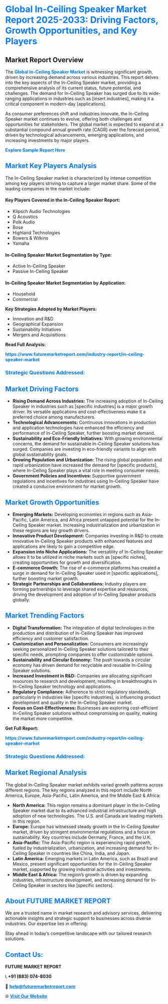 <h1 style="color: #007BFF;">Global In-Ceiling Speaker Market Report 2025-2033: Driving Factors, Growth Opportunities, and Key Players</h1>

<section id="overview">
<h2>Market Report Overview</h2>
<p>The <a href="https://www.futuremarketreport.com/industry-report/in-ceiling-speaker-market" style="color: #007BFF; text-decoration: none;"><strong>Global In-Ceiling Speaker Market</strong></a> is witnessing significant growth, driven by increasing demand across various industries. This report delves into the key aspects of the In-Ceiling Speaker market, providing a comprehensive analysis of its current status, future potential, and challenges. The demand for In-Ceiling Speaker has surged due to its wide-ranging applications in industries such as [insert industries], making it a critical component in modern-day [applications].</p>
<p>As consumer preferences shift and industries innovate, the In-Ceiling Speaker market continues to evolve, offering both challenges and opportunities for stakeholders. The global market is expected to expand at a substantial compound annual growth rate (CAGR) over the forecast period, driven by technological advancements, emerging applications, and increasing investments by major players.</p>
</section>

<section id="overview">
<p><a href="https://www.futuremarketreport.com/request-sample/reportId=115550" style="color: #007BFF; text-decoration: none;"><strong>Explore Sample Report Here</strong></a></p>
</section>

<section id="key-players">
<h2 style="color: #007BFF;">Market Key Players Analysis</h2>
<p>The In-Ceiling Speaker market is characterized by intense competition among key players striving to capture a larger market share. Some of the leading companies in the market include:</p>
<h4>Key Players Covered in the In-Ceiling Speaker Report:</h4>
<ul><li>Klipsch Audio Technologies</li><li>Q Acoustics</li><li>Polk Audio</li><li>Bose</li><li>Highland Technologies</li><li>Bowers &amp; Wilkins</li><li>Yamaha</li></ul>
<h4>In-Ceiling Speaker Market Segmentation by Type:</h4>
<ul><li>Active In-Ceiling Speaker</li><li>Passive In-Ceiling Speaker</li></ul>

<h4>In-Ceiling Speaker Market Segmentation by Application:</h4>
<ul><li>Household</li><li>Commercial</li></ul>
<p><strong>Key Strategies Adopted by Market Players:</strong></p>
<ul>
<li>Innovation and R&D</li>
<li>Geographical Expansion</li>
<li>Sustainability Initiatives</li>
<li>Mergers and Acquisitions</li>
</ul>
</section>

<section>
<p><strong>Read Full Analysis: </strong></p><a href="https://www.futuremarketreport.com/industry-report/in-ceiling-speaker-market" style="color: #007BFF; text-decoration: none;"><strong>https://www.futuremarketreport.com/industry-report/in-ceiling-speaker-market</strong></a>
<h3 style="color: #007BFF;">Strategic Questions Addressed:</h3>
</section>

<section id="driving-factors">
<h2 style="color: #007BFF;">Market Driving Factors</h2>
<ul>
<li><strong>Rising Demand Across Industries:</strong> The increasing adoption of In-Ceiling Speaker in industries such as [specific industries] is a major growth driver. Its versatile applications and cost-effectiveness make it a preferred choice among manufacturers.</li>
<li><strong>Technological Advancements:</strong> Continuous innovations in production and application technologies have enhanced the efficiency and performance of In-Ceiling Speaker, further boosting market demand.</li>
<li><strong>Sustainability and Eco-Friendly Initiatives:</strong> With growing environmental concerns, the demand for sustainable In-Ceiling Speaker solutions has surged. Companies are investing in eco-friendly variants to align with global sustainability goals.</li>
<li><strong>Growing Population and Urbanization:</strong> The rising global population and rapid urbanization have increased the demand for [specific products], where In-Ceiling Speaker plays a vital role in meeting consumer needs.</li>
<li><strong>Government Policies and Incentives:</strong> Supportive government regulations and incentives for industries using In-Ceiling Speaker have created a conducive environment for market growth.</li>
</ul>
</section>

<section id="growth-opportunities">
<h2 style="color: #007BFF;">Market Growth Opportunities</h2>
<ul>
<li><strong>Emerging Markets:</strong> Developing economies in regions such as Asia-Pacific, Latin America, and Africa present untapped potential for the In-Ceiling Speaker market. Increasing industrialization and urbanization in these regions are key growth drivers.</li>
<li><strong>Innovative Product Development:</strong> Companies investing in R&D to create innovative In-Ceiling Speaker products with enhanced features and applications are likely to gain a competitive edge.</li>
<li><strong>Expansion into Niche Applications:</strong> The versatility of In-Ceiling Speaker allows it to be utilized in niche markets such as [specific niches], creating opportunities for growth and diversification.</li>
<li><strong>E-commerce Growth:</strong> The rise of e-commerce platforms has created a surge in demand for In-Ceiling Speaker used in [specific applications], further boosting market growth.</li>
<li><strong>Strategic Partnerships and Collaborations:</strong> Industry players are forming partnerships to leverage shared expertise and resources, driving the development and adoption of In-Ceiling Speaker products globally.</li>
</ul>
</section>

<section id="trending-factors">
<h2 style="color: #007BFF;">Market Trending Factors</h2>
<ul>
<li><strong>Digital Transformation:</strong> The integration of digital technologies in the production and distribution of In-Ceiling Speaker has improved efficiency and customer satisfaction.</li>
<li><strong>Customization and Personalization:</strong> Consumers are increasingly seeking personalized In-Ceiling Speaker solutions tailored to their specific needs, prompting companies to offer customizable options.</li>
<li><strong>Sustainability and Circular Economy:</strong> The push towards a circular economy has driven demand for recyclable and reusable In-Ceiling Speaker solutions.</li>
<li><strong>Increased Investment in R&D:</strong> Companies are allocating significant resources to research and development, resulting in breakthroughs in In-Ceiling Speaker technology and applications.</li>
<li><strong>Regulatory Compliance:</strong> Adherence to strict regulatory standards, particularly in industries like [specific industries], is influencing product development and quality in the In-Ceiling Speaker market.</li>
<li><strong>Focus on Cost-Effectiveness:</strong> Businesses are exploring cost-efficient In-Ceiling Speaker solutions without compromising on quality, making the market more competitive.</li>
</ul>
</section>

<section>
<p><strong>Get Full Report: </strong></p><a href="https://www.futuremarketreport.com/industry-report/in-ceiling-speaker-market" style="color: #007BFF; text-decoration: none;"><strong>https://www.futuremarketreport.com/industry-report/in-ceiling-speaker-market</strong></a>
<h3 style="color: #007BFF;">Strategic Questions Addressed:</h3>
</section>


<section id="regional-analysis">
<h2 style="color: #007BFF;">Market Regional Analysis</h2>
<p>The global In-Ceiling Speaker market exhibits varied growth patterns across different regions. The key regions analyzed in this report include North America, Europe, Asia-Pacific, Latin America, and the Middle East & Africa:</p>
<ul>
<li><strong>North America:</strong> This region remains a dominant player in the In-Ceiling Speaker market due to its advanced industrial infrastructure and high adoption of new technologies. The U.S. and Canada are leading markets in this region.</li>
<li><strong>Europe:</strong> Europe has witnessed steady growth in the In-Ceiling Speaker market, driven by stringent environmental regulations and a focus on sustainability. Key countries include Germany, France, and the U.K.</li>
<li><strong>Asia-Pacific:</strong> The Asia-Pacific region is experiencing rapid growth, fueled by industrialization, urbanization, and increasing demand for In-Ceiling Speaker in countries like China, India, and Japan.</li>
<li><strong>Latin America:</strong> Emerging markets in Latin America, such as Brazil and Mexico, present significant opportunities for the In-Ceiling Speaker market, supported by growing industrial activities and investments.</li>
<li><strong>Middle East & Africa:</strong> The region’s growth is driven by expanding industries, infrastructure development, and increasing demand for In-Ceiling Speaker in sectors like [specific sectors].</li>
</ul>
</section>

<footer>
<h2 style="color: #007BFF;">About FUTURE MARKET REPORT</h2>
<p>We are a trusted name in market research and advisory services, delivering actionable insights and strategic support to businesses across diverse industries. Our expertise lies in offering:</p>

<p>Stay ahead in today’s competitive landscape with our tailored research solutions.</p>

<h2 style="color: #007BFF;">Contact Us:</h2>
<p><strong>FUTURE MARKET REPORT</strong></p>
<p>📞 <strong>+91 (883) 074-8030</strong></p>
<p>📧 <strong><a href="mailto:help@futuremarketreport.com" style="color: #007BFF;">help@futuremarketreport.com</a></strong></p>
<p>🌐 <strong><a href="https://www.futuremarketreport.com/" style="color: #007BFF;">Visit Our Website</a></strong></p>
</footer>